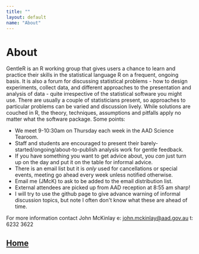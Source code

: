 ```yaml
---
title: ""
layout: default
name: "About"
---
```


# About 

GentleR is an R working group that gives users a chance to learn and practice their skills in the statistical language R on a frequent, ongoing basis. It is also a forum for discussing statistical problems - how to design experiments, collect data, and different approaches to the presentation and analysis of data - quite irrespective of the statistical software you might use. There are usually a couple of statisticians present, so approaches to particular problems can be varied and discussion lively. While solutions are couched in R, the theory, techniques, assumptions and pitfalls apply no matter what the software package. Some points:

- We meet 9-10:30am on Thursday each week in the AAD Science Tearoom.
- Staff and students are encouraged to present their barely-started/ongoing/about-to-publish analysis work for gentle feedback. 
- If you have something you want to get advice about, you *can* just turn up on the day and put it on the table for informal advice.  
- There is an email list but it is *only* used for cancellations or special events, meeting go ahead every week unless notified otherwise.
- Email me (JMcK) to ask to be added to the email distribution list.
- External attendees are picked up from AAD reception at 8:55 am sharp!   
- I will try to use the github page to give advance warning of informal discussion topics, but note I often don't know what these are ahead of time.  

For more information contact John McKinlay e: <john.mckinlay@aad.gov.au> t: 6232 3622 

## [Home](http://australianantarcticdatacentre.github.io/GentleR/)


